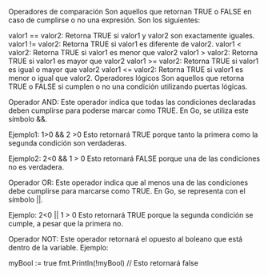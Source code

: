 Operadores de comparación
Son aquellos que retornan TRUE o FALSE en caso de cumplirse o no una expresión. Son los siguientes:

valor1 == valor2: Retorna TRUE si valor1 y valor2 son exactamente iguales.
valor1 != valor2: Retorna TRUE si valor1 es diferente de valor2.
valor1 < valor2: Retorna TRUE si valor1 es menor que valor2
valor1 > valor2: Retorna TRUE si valor1 es mayor que valor2
valor1 >= valor2: Retorna TRUE si valor1 es igual o mayor que valor2
valor1 <= valor2: Retorna TRUE si valor1 es menor o igual que valor2.
Operadores lógicos
Son aquellos que retorna TRUE o FALSE si cumplen o no una condición utilizando puertas lógicas.

Operador AND:
Este operador indica que todas las condiciones declaradas deben cumplirse para poderse marcar como TRUE. En Go, se utiliza este símbolo &&.

Ejemplo1: 1>0 && 2 >0 Esto retornará TRUE porque tanto la primera como la segunda condición son verdaderas.

Ejemplo2: 2<0 && 1 > 0 Esto retornará FALSE porque una de las condiciones no es verdadera.

Operador OR:
Este operador indica que al menos una de las condiciones debe cumplirse para marcarse como TRUE. En Go, se representa con el símbolo ||.

Ejemplo: 2<0 || 1 > 0 Esto retornará TRUE porque la segunda condición se cumple, a pesar que la primera no.

Operador NOT:
Este operador retornará el opuesto al boleano que está dentro de la variable. Ejemplo:

myBool :=  true
fmt.Println(!myBool) // Esto retornará false